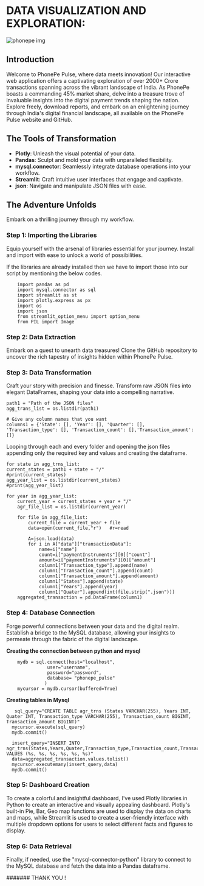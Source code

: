 # DATA VISUALIZATION AND EXPLORATION: 
![phonepe img](https://github.com/TamizHari/Phonepe-pulse-Data-Visualization-proj/assets/164135407/2a91d382-16d0-4a9b-b816-162ed854e255)

## Introduction

Welcome to PhonePe Pulse, where data meets innovation! Our interactive web application offers a captivating exploration of over 2000+ Crore transactions spanning across the vibrant landscape of India. As PhonePe boasts a commanding 45% market share, delve into a treasure trove of invaluable insights into the digital payment trends shaping the nation. Explore freely, download reports, and embark on an enlightening journey through India's digital financial landscape, all available on the PhonePe Pulse website and GitHub.

## The Tools of Transformation

- **Plotly**: Unleash the visual potential of your data.
- **Pandas**: Sculpt and mold your data with unparalleled flexibility.
- **mysql.connector**: Seamlessly integrate database operations into your workflow.
- **Streamlit**: Craft intuitive user interfaces that engage and captivate.
- **json**: Navigate and manipulate JSON files with ease.

## The Adventure Unfolds

Embark on a thrilling journey through my workflow.

### Step 1: Importing the Libraries

Equip yourself with the arsenal of libraries essential for your journey. Install and import with ease to unlock a world of possibilities.

If the libraries are already installed then we have to import those into our script by mentioning the below codes.

        import pandas as pd
        import mysql.connector as sql
        import streamlit as st
        import plotly.express as px
        import os
        import json
        from streamlit_option_menu import option_menu
        from PIL import Image
  
 

### Step 2: Data Extraction
Embark on a quest to unearth data treasures! Clone the GitHub repository to uncover the rich tapestry of insights hidden within PhonePe Pulse.

### Step 3: Data Transformation
Craft your story with precision and finesse. Transform raw JSON files into elegant DataFrames, shaping your data into a compelling narrative.
    
    path1 = "Path of the JSON files"
    agg_trans_list = os.listdir(path1)

    # Give any column names that you want
    columns1 = {'State': [], 'Year': [], 'Quarter': [], 'Transaction_type': [], 'Transaction_count': [],'Transaction_amount': []}

Looping through each and every folder and opening the json files appending only the required key and values and creating the dataframe.

    for state in agg_trns_list:
    current_states = path1 + state + "/"
    #print(current_states)
    agg_year_list = os.listdir(current_states)
    #print(agg_year_list)
    
    for year in agg_year_list:
        current_year = current_states + year + "/"
        agr_file_list = os.listdir(current_year)

        for file in agg_file_list:
            current_file = current_year + file 
            data=open(current_file,"r")   #r=read

            A=json.load(data)
            for i in A["data"]["transactionData"]:
                name=i["name"]
                count=i["paymentInstruments"][0]["count"]
                amount=i["paymentInstruments"][0]["amount"]
                column1["Transaction_type"].append(name)
                column1["Transaction_count"].append(count)
                column1["Transaction_amount"].append(amount)
                column1["States"].append(state)
                column1["Years"].append(year)
                column1["Quater"].append(int(file.strip(".json")))
        aggregated_transaction = pd.DataFrame(column1)
    

### Step 4: Database Connection
Forge powerful connections between your data and the digital realm. Establish a bridge to the MySQL database, allowing your insights to permeate through the fabric of the digital landscape.

   **Creating the connection between python and mysql**
   
        mydb = sql.connect(host="localhost",
                   user="username",
                   password="password",
                   database= "phonepe_pulse"
                  )
        mycursor = mydb.cursor(buffered=True)
        
   **Creating tables in Mysql**
   
       sql_query="CREATE TABLE agr_trns (States VARCHAR(255), Years INT, Quater INT, Transaction_type VARCHAR(255), Transaction_count BIGINT, Transaction_amount BIGINT)"
      mycursor.execute(sql_query)
      mydb.commit()
      
      insert_query="INSERT INTO agr_trns(States,Years,Quater,Transaction_type,Transaction_count,Transaction_amount) VALUES (%s, %s, %s, %s, %s, %s)"
      data=aggregated_transaction.values.tolist()
      mycursor.executemany(insert_query,data)
      mydb.commit()

### Step 5: Dashboard Creation
To create a colorful and insightful dashboard, I've used Plotly libraries in Python to create an interactive and visually appealing dashboard. Plotly's built-in Pie, Bar, Geo map functions are used to display the data on charts and maps, while Streamlit is used to create a user-friendly interface with multiple dropdown options for users to select different facts and figures to display.

### Step 6: Data Retrieval
Finally, if needed, use the "mysql-connector-python" library to connect to the MySQL database and fetch the data into a Pandas dataframe.

####### THANK YOU !





